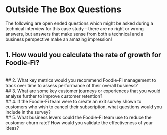 # Outside The Box Questions
The following are open ended questions which might be asked during a technical interview for this case study - there are no right or wrong answers, but answers that make sense from both a technical and a business perspective make an amazing impression!

## 1. How would you calculate the rate of growth for Foodie-Fi?

<br/>
## 2. What key metrics would you recommend Foodie-Fi management to track over time to assess performance of their overall business?

<br/>
## 3. What are some key customer journeys or experiences that you would analyse further to improve customer retention?

<br/>
## 4. If the Foodie-Fi team were to create an exit survey shown to customers who wish to cancel their subscription, what questions would you include in the survey?

<br/>
## 5. What business levers could the Foodie-Fi team use to reduce the customer churn rate? How would you validate the effectiveness of your ideas?

<br/>